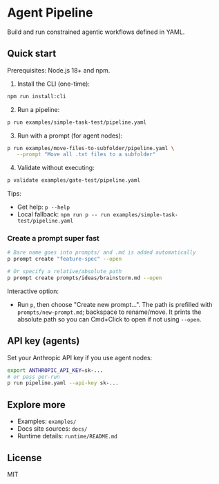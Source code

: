 # Agent Pipeline

Build and run constrained agentic workflows defined in YAML.

## Quick start

Prerequisites: Node.js 18+ and npm.

1) Install the CLI (one-time):

```bash
npm run install:cli
```

2) Run a pipeline:

```bash
p run examples/simple-task-test/pipeline.yaml
```

3) Run with a prompt (for agent nodes):

```bash
p run examples/move-files-to-subfolder/pipeline.yaml \
   --prompt "Move all .txt files to a subfolder"
```

4) Validate without executing:

```bash
p validate examples/gate-test/pipeline.yaml
```

Tips:
- Get help: `p --help`
- Local fallback: `npm run p -- run examples/simple-task-test/pipeline.yaml`

### Create a prompt super fast

```bash
# Bare name goes into prompts/ and .md is added automatically
p prompt create "feature-spec" --open

# Or specify a relative/absolute path
p prompt create prompts/ideas/brainstorm.md --open
```

Interactive option:
- Run `p`, then choose "Create new prompt…". The path is prefilled with `prompts/new-prompt.md`; backspace to rename/move. It prints the absolute path so you can Cmd+Click to open if not using `--open`.

## API key (agents)

Set your Anthropic API key if you use agent nodes:

```bash
export ANTHROPIC_API_KEY=sk-...
# or pass per-run
p run pipeline.yaml --api-key sk-...
```

## Explore more

- Examples: `examples/`
- Docs site sources: `docs/`
- Runtime details: `runtime/README.md`

## License

MIT

